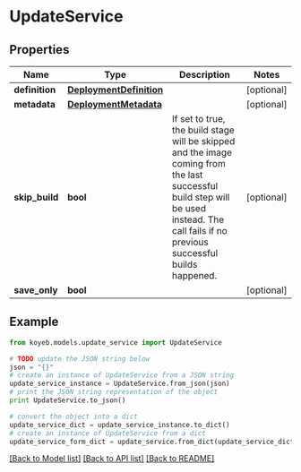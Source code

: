 # UpdateService


## Properties
Name | Type | Description | Notes
------------ | ------------- | ------------- | -------------
**definition** | [**DeploymentDefinition**](DeploymentDefinition.md) |  | [optional] 
**metadata** | [**DeploymentMetadata**](DeploymentMetadata.md) |  | [optional] 
**skip_build** | **bool** | If set to true, the build stage will be skipped and the image coming from the last successful build step will be used instead. The call fails if no previous successful builds happened. | [optional] 
**save_only** | **bool** |  | [optional] 

## Example

```python
from koyeb.models.update_service import UpdateService

# TODO update the JSON string below
json = "{}"
# create an instance of UpdateService from a JSON string
update_service_instance = UpdateService.from_json(json)
# print the JSON string representation of the object
print UpdateService.to_json()

# convert the object into a dict
update_service_dict = update_service_instance.to_dict()
# create an instance of UpdateService from a dict
update_service_form_dict = update_service.from_dict(update_service_dict)
```
[[Back to Model list]](../README.md#documentation-for-models) [[Back to API list]](../README.md#documentation-for-api-endpoints) [[Back to README]](../README.md)


